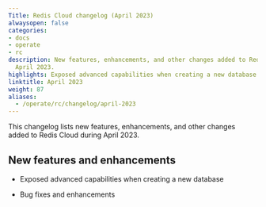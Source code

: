 ```yaml
---
Title: Redis Cloud changelog (April 2023)
alwaysopen: false
categories:
- docs
- operate
- rc
description: New features, enhancements, and other changes added to Redis Cloud during
  April 2023.
highlights: Exposed advanced capabilities when creating a new database
linktitle: April 2023
weight: 87
aliases:
  - /operate/rc/changelog/april-2023
---
```


This changelog lists new features, enhancements, and other changes added to Redis Cloud during April 2023.

## New features and enhancements

- Exposed advanced capabilities when creating a new database

- Bug fixes and enhancements
